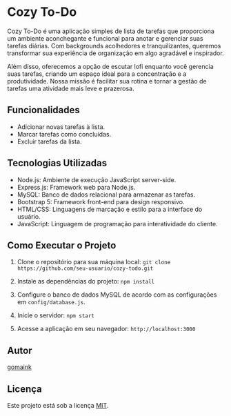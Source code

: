 # Cozy To-Do

Cozy To-Do é uma aplicação simples de lista de tarefas que proporciona um ambiente aconchegante e funcional para anotar e gerenciar suas tarefas diárias. Com backgrounds acolhedores e tranquilizantes, queremos transformar sua experiência de organização em algo agradável e inspirador.

Além disso, oferecemos a opção de escutar lofi enquanto você gerencia suas tarefas, criando um espaço ideal para a concentração e a produtividade. Nossa missão é facilitar sua rotina e tornar a gestão de tarefas uma atividade mais leve e prazerosa.

## Funcionalidades

- Adicionar novas tarefas à lista.
- Marcar tarefas como concluídas.
- Excluir tarefas da lista.

## Tecnologias Utilizadas

- Node.js: Ambiente de execução JavaScript server-side.
- Express.js: Framework web para Node.js.
- MySQL: Banco de dados relacional para armazenar as tarefas.
- Bootstrap 5: Framework front-end para design responsivo.
- HTML/CSS: Linguagens de marcação e estilo para a interface do usuário.
- JavaScript: Linguagem de programação para interatividade do cliente.

## Como Executar o Projeto

1. Clone o repositório para sua máquina local:
`git clone https://github.com/seu-usuario/cozy-todo.git`


2. Instale as dependências do projeto:
`npm install`


3. Configure o banco de dados MySQL de acordo com as configurações em `config/database.js`.

4. Inicie o servidor:
`npm start`


5. Acesse a aplicação em seu navegador:
`http://localhost:3000`

## Autor

[gomaink](https://github.com/gomaink)

## Licença

Este projeto está sob a licença [MIT](https://opensource.org/licenses/MIT).
